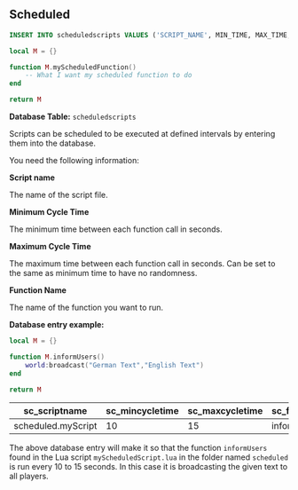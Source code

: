 ## Scheduled

```sql
INSERT INTO scheduledscripts VALUES ('SCRIPT_NAME', MIN_TIME, MAX_TIME, 'myScheduledFunction');
```

```lua
local M = {}

function M.myScheduledFunction()
    -- What I want my scheduled function to do
end

return M
```
**Database Table:** `scheduledscripts`

Scripts can be scheduled to be executed at defined intervals by entering them into the database.

You need the following information:

**Script name**

The name of the script file.

**Minimum Cycle Time**

The minimum time between each function call in seconds.

**Maximum Cycle Time**

The maximum time between each function call in seconds. Can be set to the same as minimum time to have no randomness.

**Function Name**

The name of the function you want to run.

**Database entry example:**

```lua
local M = {}

function M.informUsers()
    world:broadcast("German Text","English Text")
end

return M
```

|sc_scriptname|sc_mincycletime|sc_maxcycletime|sc_functionname|
|-------------|---------------|---------------|---------------|
|scheduled.myScript| 10| 15| informUsers| 

The above database entry will make it so that the function `informUsers` found in the Lua script
`myScheduledScript.lua` in the folder named `scheduled` is run every 10 to 15 seconds. In this case it is broadcasting
the given text to all players.